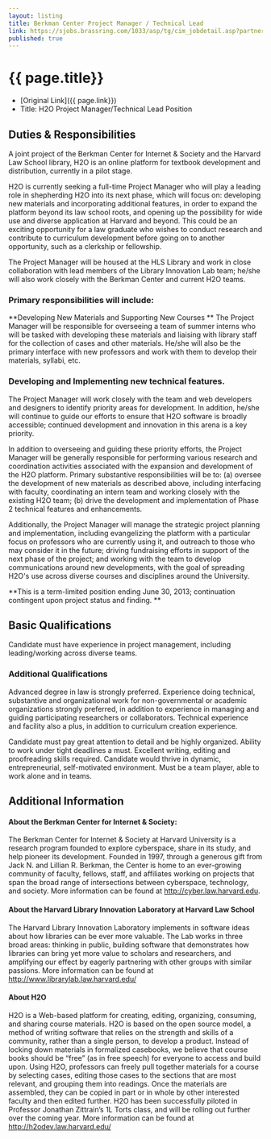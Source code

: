 ```yaml
---
layout: listing
title: Berkman Center Project Manager / Technical Lead
link: https://sjobs.brassring.com/1033/asp/tg/cim_jobdetail.asp?partnerID=25240&siteID=5341&AReq=26463BR&ei=ODigT9WvAYHpggetpbDhDQ&usg=AFQjCNGwvgV8sxK_e05G1XAx5aDupTjgiQ
published: true
---
```



# {{ page.title}}

* [Original Link]({{ page.link}})
* Title: H2O Project Manager/Technical Lead Position


## Duties & Responsibilities
A joint project of the Berkman Center for Internet & Society and the Harvard Law School library, H2O is an online platform for textbook development and distribution, currently in a pilot stage.

H2O is currently seeking a full-time Project Manager who will play a leading role in shepherding H2O into its next phase, which will focus on: developing new materials and incorporating additional features, in order to expand the platform beyond its law school roots, and opening up the possibility for wide use and diverse application at Harvard and beyond. This could be an exciting opportunity for a law graduate who wishes to conduct research and contribute to curriculum development before going on to another opportunity, such as a clerkship or fellowship.

The Project Manager will be housed at the HLS Library and work in close collaboration with lead members of the Library Innovation Lab team; he/she will also work closely with the Berkman Center and current H2O teams.

### Primary responsibilities will include:

**Developing New Materials and Supporting New Courses
**
The Project Manager will be responsible for overseeing a team of summer interns who will be tasked with developing these materials and liaising with library staff for the collection of cases and other materials. He/she will also be the primary interface with new professors and work with them to develop their materials, syllabi, etc.

 

### Developing and Implementing new technical features.

The Project Manager will work closely with the team and web developers and designers to identify priority areas for development. In addition, he/she will continue to guide our efforts to ensure that H2O software is broadly accessible; continued development and innovation in this arena is a key priority.

In addition to overseeing and guiding these priority efforts, the Project Manager will be generally responsible for performing various research and coordination activities associated with the expansion and development of the H2O platform.   Primary substantive responsibilities will be to: (a) oversee the development of new materials as described above, including interfacing with faculty, coordinating an intern team and working closely with the existing H2O team; (b) drive the development and implementation of Phase 2 technical features and enhancements.

Additionally, the Project Manager will manage the strategic project planning and implementation, including evangelizing the platform with a particular focus on professors who are currently using it, and outreach to those who may consider it in the future; driving fundraising efforts in support of the next phase of the project; and working with the team to develop communications around new developments, with the goal of spreading H2O's use across diverse courses and disciplines around the University.

 

**This is a term-limited position ending June 30, 2013; continuation contingent upon project status and finding.
 **

## Basic Qualifications

Candidate must have experience in project management, including leading/working across diverse teams.
 

### Additional Qualifications
Advanced degree in law is strongly preferred.  Experience doing technical, substantive and organizational work for non-governmental or academic organizations strongly preferred, in addition to experience in managing and guiding participating researchers or collaborators.  Technical experience and facility also a plus, in addition to curriculum creation experience.


Candidate must pay great attention to detail and be highly organized.  Ability to work under tight deadlines a must.  Excellent writing, editing and proofreading skills required. Candidate would thrive in dynamic, entrepreneurial, self-motivated environment. Must be a team player, able to work alone and in teams.


## Additional Information

#### About the Berkman Center for Internet & Society:

The Berkman Center for Internet & Society at Harvard University is a research program founded to explore cyberspace, share in its study, and help pioneer its development. Founded in 1997, through a generous gift from Jack N. and Lillian R. Berkman, the Center is home to an ever-growing community of faculty, fellows, staff, and affiliates working on projects that span the broad range of intersections between cyberspace, technology, and society. More information can be found at <http://cyber.law.harvard.edu>.

#### About the Harvard Library Innovation Laboratory at Harvard Law School

The Harvard Library Innovation Laboratory implements in software ideas about how libraries can be ever more valuable. The Lab works in three broad areas: thinking in public, building software that demonstrates how libraries can bring yet more value to scholars and researchers, and amplifying our effect by eagerly partnering with other groups with similar passions. More information can be found at <http://www.librarylab.law.harvard.edu/>

#### About H2O

H2O is a Web-based platform for creating, editing, organizing, consuming, and sharing course materials. H2O is based on the open source model, a method of writing software that relies on the strength and skills of a community, rather than a single person, to develop a product. Instead of locking down materials in formalized casebooks, we believe that course books should be “free” (as in free speech) for everyone to access and build upon. Using H2O, professors can freely pull together materials for a course by selecting cases, editing those cases to the sections that are most relevant, and grouping them into readings. Once the materials are assembled, they can be copied in part or in whole by other interested faculty and then edited further.  H2O has been successfully piloted in Professor Jonathan Zittrain’s 1L Torts class, and will be rolling out further over the coming year. More information can be found at <http://h2odev.law.harvard.edu/>